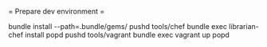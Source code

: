 
= Prepare dev environment =

bundle install --path=.bundle/gems/
pushd tools/chef
bundle exec librarian-chef install
popd
pushd tools/vagrant
bundle exec vagrant up
popd

